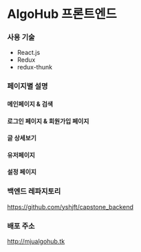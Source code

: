 # AlgoHub 프론트엔드

### 사용 기술
* React.js
* Redux
* redux-thunk

### 페이지별 설명

#### 메인페이지 & 검색

#### 로그인 페이지 & 회원가입 페이지

#### 글 상세보기

#### 유저페이지

#### 설정 페이지

### 백엔드 레파지토리
https://github.com/yshjft/capstone_backend

### 배포 주소
http://mjualgohub.tk